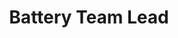 ---
layout: member
weight: 300
name: Laurie Jiang
title: Battery Team Lead
status: executive
img: /assets/images/members/laurie.jpg
email: lauriejiang@alumni.ubc.ca
biography: >
  Laurie  is a final year student in Chemical Engineering. She possesses professional experiences in a wide variety of sectors including environmental integrity and energy megaprojects. As logistics co-lead, Laurie hopes to broaden awareness and understanding about technology and innovation in different aspects of engineering. She is a strong advocate for women in leadership and gender parity within STEM fields both at work and in education. 
linkedin: https://www.linkedin.com/in/lauriejiang/
---